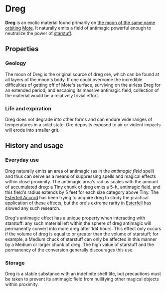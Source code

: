 # Dreg

**Dreg** is an exotic material found primarily on [the moon of the same name](../ch-1-welcome-to-mote/cosmology/moons/dreg.md) [orbiting](../ch-1-welcome-to-mote/cosmology/moons/moons-of-mote.md) [Mote](../ch-1-welcome-to-mote/mote.md). It naturally emits a field of antimagic powerful enough to neutralize the power of [starstuff](../starstuff.md).

## Properties

### Geology

The moon of Dreg is the original source of dreg ore, which can be found at all layers of the moon's body. If one could overcome the incredible difficulties of getting off of Mote's surface, surviving on the airless Dreg for an extended period, and escaping its massive antimagic field, collection of the material would be a relatively trivial effort.

### Life and expiration

Dreg does not degrade into other forms and can endure wide ranges of temperatures in a solid state. Ore deposits exposed to air or violent impacts will erode into smaller grit.

## History and usage

### Everyday use

Dreg naturally emits an area of antimagic (as in the _antimagic field_ spell) and thus can serve as a means of suppressing spells and magical effects within close proximity. The antimagic area's radius scales with the amount of accumulated dreg: a Tiny chunk of dreg emits a 5-ft. antimagic field, and this field's radius extends by 5 feet for each size category above Tiny. The [Esterfell Accord](../ch-2-people-of-mote/societies/esterfell-accord/esterfell-accord.md) has been trying to acquire dreg to study the practical application of these effects, but the ore's extreme rarity in [Esterfell](../ch-1-welcome-to-mote/esterfell/esterfell.md) has slowed any such research.

Dreg's antimagic effect has a unique property when interacting with starstuff: any such material left within the sphere of dreg antimagic will permanently convert into more dreg after 1d4 hours. This effect only occurs if the volume of dreg is equal to or greater than the volume of starstuff; for example, a Medium chuck of starstuff can only be affected in this manner by a Medium or larger chunk of dreg. The high value of starstuff and the permanency of the conversion generally discourages this use.

### Storage

Dreg is a stable substance with an indefinite shelf life, but precautions must be taken to prevent its antimagic field from nullifying other magical objects within proximity.
